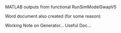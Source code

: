 MATLAB outputs from functional RunSimModelSwapV5

Word document also created (for some reason)

Working Note on Generator... Useful Doc...